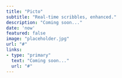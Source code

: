 ```yaml
---
title: "Picto"
subtitle: "Real-time scribbles, enhanced."
description: "Coming soon..."
date: 'now'
featured: false
image: "placeholder.jpg"
url: "#"
links:
- type: "primary"
  text: "Coming soon..."
  url: "#"
---
```

